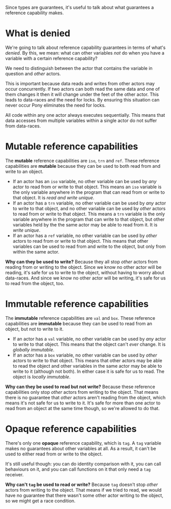 Since types are guarantees, it's useful to talk about what guarantees a 
reference capability makes.

# What is denied

We're going to talk about reference capability guarantees in terms of what's 
_denied_. By this, we mean: what can other variables _not_ do when you have a 
variable with a certain reference capability?

We need to distinguish between the actor that contains the variable in question 
and _other_ actors.

This is important because data reads and writes from other actors may occur 
concurrently. If two actors can both read the same data and one of them changes 
it then it will change under the feet of the other actor. This leads to 
data-races and the need for locks. By ensuring this situation can never occur 
Pony eliminates the need for locks.

All code within any one actor always executes sequentially. This means that 
data accesses from multiple variables within a single actor do not suffer from 
data-races.

# Mutable reference capabilities

The __mutable__ reference capabilities are `iso`, `trn` and `ref`. These 
reference capabilities are __mutable__ because they can be used to both read 
from and write to an object.

* If an actor has an `iso` variable, no other variable can be used by _any_ 
actor to read from or write to that object. This means an `iso` variable is the 
only variable anywhere in the program that can read from or write to that 
object. It is _read and write unique_.
* If an actor has a `trn` variable, no other variable can be used by _any_ 
actor to write to that object, and no other variable can be used by _other_ 
actors to read from or write to that object. This means a `trn` variable is the 
only variable anywhere in the program that can write to that object, but other 
variables held by the the same actor may be able to read from it. It is 
_write unique_.
* If an actor has a `ref` variable, no other variable can be used by _other_ 
actors to read from or write to that object. This means that other variables 
can be used to read from and write to the object, but only from within the same 
actor.

__Why can they be used to write?__ Because they all stop _other_ actors from 
reading from or writing to the object. Since we know no other actor will be 
reading, it's safe for us to write to the object, without having to worry about 
data-races. And since we know no other actor will be writing, it's safe for us 
to read from the object, too.

# Immutable reference capabilities

The __immutable__ reference capabilities are `val` and `box`. These reference 
capabilities are __immutable__ because they can be used to read from an object, 
but not to write to it.

* If an actor has a `val` variable, no other variable can be used by _any_ 
actor to write to that object. This means that the object can't _ever_ change. 
It is _globally immutable_.
* If an actor has a `box` variable, no other variable can be used by _other_ 
actors to write to that object. This means that other actors may be able to 
read the object and other variables in the same actor may be able to write to 
it (although not both). In either case it is safe for us to read. The object 
is _locally immutable_.

__Why can they be used to read but not write?__ Because these reference 
capabilities only stop _other_ actors from writing to the object. That means 
there is no guarantee that _other_ actors aren't reading from the object, 
which means it's not safe for us to write to it. It's safe for more than one 
actor to read from an object at the same time though, so we're allowed to do 
that.

# Opaque reference capabilities

There's only one __opaque__ reference capability, which is `tag`. A `tag` 
variable makes no guarantees about other variables at all. As a result, it 
can't be used to either read from or write to the object.

It's still useful though: you can do identity comparison with it, you can call 
behaviours on it, and you can call functions on it that only need a `tag` 
receiver.

__Why can't `tag` be used to read or write?__ Because `tag` doesn't stop 
_other_ actors from writing to the object. That means if we tried to read, we 
would have no guarantee that there wasn't some other actor writing to the 
object, so we might get a race condition.
